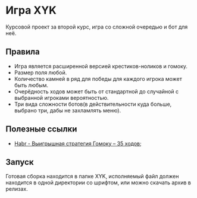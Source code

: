 # Игра XYK
Курсовой проект за второй курс, игра со сложной очередью и бот для неё.

## Правила
+ Игра является расширенной версией крестиков-ноликов и гомоку.
+ Размер поля любой.
+ Количество камней в ряд для победы для каждого игрока может быть любым.
+ Очерёдность ходов может быть от стандартной до случайной с выбранной игроками вероятностью.
+ Три вида сложности ботов(в действительности куда больше, выбрано три, дабы не захламлять меню).

## Полезные ссылки
+ [Habr - Выигрышная стратегия Гомоку – 35 ходов](https://habr.com/ru/articles/437064/);

## Запуск
Готовая сборка находится в папке XYK, исполняемый файл должен находится в одной директории со шрифтом, или можно скачать архив в релизах.
